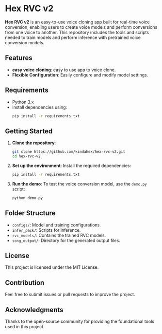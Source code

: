 # Hex RVC v2

**Hex RVC v2** is an easy-to-use voice cloning app built for real-time voice conversion, enabling users to create voice models and perform conversions from one voice to another. This repository includes the tools and scripts needed to train models and perform inference with pretrained voice conversion models.

## Features

- **easy voice cloning**: easy to use app to voice clone.
- **Flexible Configuration**: Easily configure and modify model settings.
  
## Requirements
- Python 3.x
- Install dependencies using:
  ```bash
  pip install -r requirements.txt
  ```

## Getting Started

1. **Clone the repository**:
   ```bash
   git clone https://github.com/kindahex/hex-rvc-v2.git
   cd hex-rvc-v2
   ```

2. **Set up the environment**:
   Install the required dependencies:
   ```bash
   pip install -r requirements.txt
   ```

3. **Run the demo**:
   To test the voice conversion model, use the `demo.py` script:
   ```bash
   python demo.py
   ```



## Folder Structure

- `configs/`: Model and training configurations.
- `infer_pack/`: Scripts for inference.
- `rvc_models/`: Contains the trained RVC models.
- `song_output/`: Directory for the generated output files.

## License
This project is licensed under the MIT License.

## Contribution
Feel free to submit issues or pull requests to improve the project.

## Acknowledgments
Thanks to the open-source community for providing the foundational tools used in this project.

